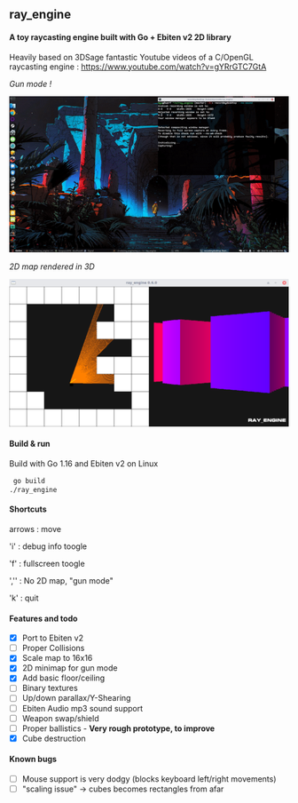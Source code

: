 ## ray_engine

#### A toy raycasting engine built with Go + Ebiten v2 2D library

Heavily based on 3DSage fantastic Youtube videos of a C/OpenGL raycasting engine : https://www.youtube.com/watch?v=gYRrGTC7GtA

_Gun mode !_

![img](engine.gif) 

_2D map rendered in 3D_

![img](screenie.png)


#### Build & run

Build with Go 1.16 and Ebiten v2 on Linux

     go build
    ./ray_engine

#### Shortcuts

arrows : move

'i' : debug info toogle

'f' : fullscreen toogle

','' : No 2D map, "gun mode"

'k' : quit

#### Features and todo

- [X] Port to Ebiten v2
- [ ] Proper Collisions
- [X] Scale map to 16x16
- [X] 2D minimap for gun mode
- [X] Add basic floor/ceiling
- [ ] Binary textures
- [ ] Up/down parallax/Y-Shearing
- [ ] Ebiten Audio mp3 sound support
- [ ] Weapon swap/shield
- [ ] Proper ballistics - **Very rough prototype, to improve**
- [X] Cube destruction

#### Known bugs

- [ ] Mouse support is very dodgy (blocks keyboard left/right movements)
- [ ] "scaling issue" -> cubes becomes rectangles from afar